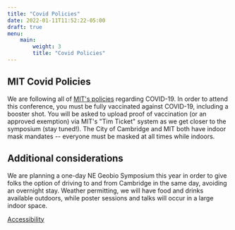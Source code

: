 ```yaml
---
title: "Covid Policies"
date: 2022-01-11T11:52:22-05:00
draft: true
menu:
    main:
        weight: 3
        title: "Covid Policies"
---
```


## MIT Covid Policies

We are following all of [MIT's policies](https://now.mit.edu/policies/events/) regarding COVID-19. In order to attend this conference, you must be fully vaccinated against COVID-19, including a booster shot. You will be asked to upload proof of vaccination (or an approved exemption) via MIT's "Tim Ticket" system as we get closer to the symposium (stay tuned!). The City of Cambridge and MIT both have indoor mask mandates -- everyone must be masked at all times while indoors.

## Additional considerations

We are planning a one-day NE Geobio Symposium this year in order to give folks the option of driving to and from Cambridge in the same day, avoiding an overnight stay. Weather permitting, we will have food and drinks available outdoors, while poster sessions and talks will occur in a large indoor space.

<footer>
 <a href="https://accessibility.mit.edu">Accessibility</a>
</footer>
